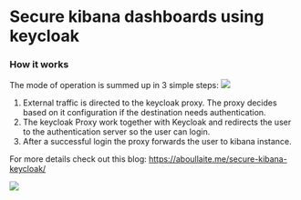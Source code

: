 # Secure kibana dashboards using keycloak

### How it works
The mode of operation is summed up in 3 simple steps:
![](/content/images/2018/02/Presentation1.jpg)

1. External traffic is directed to the keycloak proxy. The proxy decides based on it configuration if the destination needs authentication.
2. The keycloak Proxy work together with Keycloak and redirects the user to the authentication server so the user can login.
3. After a successful login the proxy forwards the user to kibana instance. 

For more details check out this blog: https://aboullaite.me/secure-kibana-keycloak/

![](https://media.giphy.com/media/ewCXHXd5lePqywsOq0/giphy.gif)
